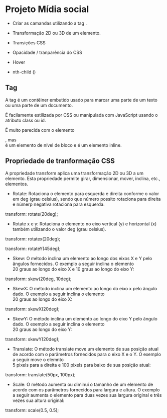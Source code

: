 # Projeto Mídia social

- Criar as camandas utilizando a tag <span>.

- Transformação 2D ou 3D de um elemento.

- Transições CSS

- Opacidade / tranparência do CSS

- Hover

- nth-child ()

##  Tag <span>

A tag <span> é um contêiner embutido usado para marcar uma parte de um texto ou uma parte de um documento. 

É facilamente estilizada por CSS ou manipulada com JavaScript usando o atributo class ou id.

É muito parecida com o elemento <div>, mas <div> é um elemento de nível de bloco e <span> é um elemento inline. 

## Propriedade de tranformação CSS

A  propriedade transform aplica uma transformação 2D ou 3D a um elemento. Esta propriedade permite girar, dimensionar, mover, inclina, etc., elementos.

- Rotate: Rotaciona o elemento para esquerda e direita conforme o valor em deg (grau celsius), sendo que número possito rotaciona para direita e númerp negativa rotaciona para esquerda.

transform: rotate(20deg);

- Rotate x e y: Rotaciona o elemento no eixo vertical (y) e horizontal (x) também utilizando o valor deg (grau celsius). 

transform: rotatex(20deg);

transform: rotateY(45deg);

- Skew: O método inclina um elemento ao longo dos eixos X e Y  pelo ângulos fornecidos. O exemplo a seguir inclina o elemento <div> 20 graus ao longo do eixo X e 10 graus ao longo do eixo Y: 

transform: skew(20deg, 10deg);

- SkewX: O método inclina um elemento ao longo do eixo x pelo ângulo dado. O exemplo a seguir inclina o elemento <div> 20 graus ao longo do eixo X: 

transform: skewX(20deg);

- SkewY: O método inclina um elemento ao longo do eixo Y pelo ângulo dado. O exemplo a seguir inclina o elemento <div> 20 graus ao longo do eixo Y:

transform: skewY(20deg);

-  Translate: O método translate move um elemento de sua posição atual de acordo com o parâmetros fornecidos para o eixo X e o Y. O exemplo a seguir move o elemnto <div> 5 pixels para a direita e 100 pixels para baixo de sua posição atual:
   
transform: translate(50px, 100px);

- Scale: O método aumenta ou diminui o tamanho de um elemento de acordo com os parâmetros fornecidos para largura e altura. O exemplo a seguir aumenta o elemento para duas vezes sua largura original e três vezes sua altura original: 

transform: scale(0.5, 0.5);

<img url="https://www.w3schools.com/css/transform_scale.gif">

    